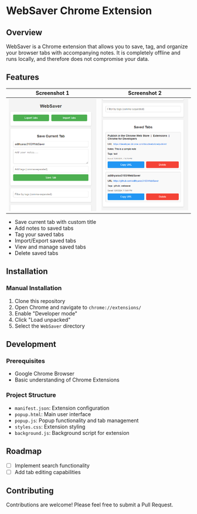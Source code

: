 # WebSaver Chrome Extension

## Overview

WebSaver is a Chrome extension that allows you to save, tag, and organize your browser tabs with accompanying notes. It is completely offline and runs locally, and therefore does not compromise your data.

## Features


| Screenshot 1 | Screenshot 2 |
|------------|------------|
| ![alt text](image.png) | ![alt text](image-1.png) |

- Save current tab with custom title
- Add notes to saved tabs
- Tag your saved tabs
- Import/Export saved tabs
- View and manage saved tabs
- Delete saved tabs

## Installation

### Manual Installation

1. Clone this repository
2. Open Chrome and navigate to `chrome://extensions/`
3. Enable "Developer mode"
4. Click "Load unpacked"
5. Select the `WebSaver` directory

## Development

### Prerequisites

- Google Chrome Browser
- Basic understanding of Chrome Extensions

### Project Structure

- `manifest.json`: Extension configuration
- `popup.html`: Main user interface
- `popup.js`: Popup functionality and tab management
- `styles.css`: Extension styling
- `background.js`: Background script for extension

## Roadmap

- [ ] Implement search functionality
- [ ] Add tab editing capabilities

## Contributing

Contributions are welcome! Please feel free to submit a Pull Request.
